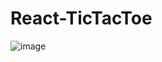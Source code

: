 # React-TicTacToe

![image](https://user-images.githubusercontent.com/59744630/213860400-fc310147-f4aa-408e-93ee-6d5584e41b55.png)
